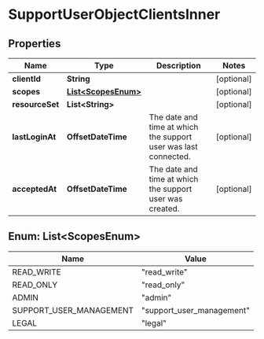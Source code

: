 

# SupportUserObjectClientsInner


## Properties

| Name | Type | Description | Notes |
|------------ | ------------- | ------------- | -------------|
|**clientId** | **String** |  |  [optional] |
|**scopes** | [**List&lt;ScopesEnum&gt;**](#List&lt;ScopesEnum&gt;) |  |  [optional] |
|**resourceSet** | **List&lt;String&gt;** |  |  [optional] |
|**lastLoginAt** | **OffsetDateTime** | The date and time at which the support user was last connected. |  [optional] |
|**acceptedAt** | **OffsetDateTime** | The date and time at which the support user was created. |  [optional] |



## Enum: List&lt;ScopesEnum&gt;

| Name | Value |
|---- | -----|
| READ_WRITE | &quot;read_write&quot; |
| READ_ONLY | &quot;read_only&quot; |
| ADMIN | &quot;admin&quot; |
| SUPPORT_USER_MANAGEMENT | &quot;support_user_management&quot; |
| LEGAL | &quot;legal&quot; |



